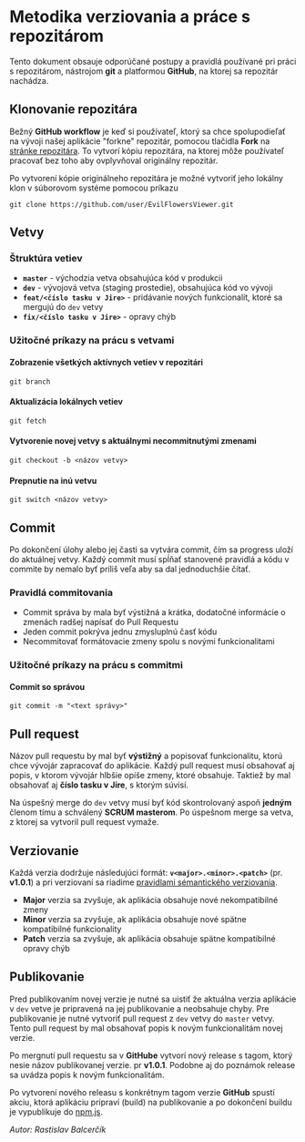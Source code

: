 # Metodika verziovania a práce s repozitárom

Tento dokument obsauje odporúčané postupy a pravidlá používané pri práci s repozitárom,
nástrojom **git** a platformou **GitHub**, na ktorej sa repozitár nachádza.

## Klonovanie repozitára

Bežný **GitHub workflow** je keď si používateľ, ktorý sa chce spolupodieľať na vývoji našej aplikácie
"forkne" repozitár, pomocou tlačidla **Fork** na [stránke repozitára](https://github.com/EvilFlowersCatalog/EvilFlowersViewer).
To vytvorí kópiu repozitára, na ktorej môže používateľ pracovať bez toho aby ovplyvňoval originálny repozitár.

Po vytvorení kópie originálneho repozitára je možné vytvoriť jeho lokálny klon v súborovom systéme pomocou príkazu

```shell
git clone https://github.com/user/EvilFlowersViewer.git
```

## Vetvy

### Štruktúra vetiev

- **`master`** - východzia vetva obsahujúca kód v produkcii
- **`dev`** - vývojová vetva (staging prostedie), obsahujúca kód vo vývoji
- **`feat/<číslo tasku v Jire>`** - pridávanie nových funkcionalít, ktoré sa mergujú do `dev` vetvy
- **`fix/<číslo tasku v Jire>`** - opravy chýb

### Užitočné príkazy na prácu s vetvami

#### Zobrazenie všetkých aktívnych vetiev v repozitári

```shell
git branch
```

#### Aktualizácia lokálnych vetiev

```shell
git fetch
```

#### Vytvorenie novej vetvy s aktuálnymi necommitnutými zmenami

```shell
git checkout -b <názov vetvy>
```

#### Prepnutie na inú vetvu

```shell
git switch <názov vetvy>
```

## Commit

Po dokončení úlohy alebo jej časti sa vytvára commit, čím sa progress uloží do aktuálnej vetvy.
Každý commit musí spĺňať stanovené pravidlá a kódu v commite by nemalo byť príliš veľa aby sa dal
jednoduchšie čítať.

### Pravidlá commitovania

- Commit správa by mala byť výstižná a krátka, dodatočné informácie o zmenách radšej napísať do Pull Requestu
- Jeden commit pokrýva jednu zmysluplnú časť kódu
- Necommitovať formátovacie zmeny spolu s novými funkcionalitami

### Užitočné príkazy na prácu s commitmi

#### Commit so správou

```shell
git commit -m "<text správy>"
```

## Pull request

Názov pull requestu by mal byť **výstižný** a popisovať funkcionalitu, ktorú chce vývojár zapracovať do aplikácie.
Každý pull request musí obsahovať aj popis, v ktorom vývojár hlbšie opíše zmeny, ktoré obsahuje. Taktiež
by mal obsahovať aj **číslo tasku v Jire**, s ktorým súvisí.

Na úspešný merge do `dev` vetvy musí byť kód skontrolovaný aspoň **jedným** členom tímu a schválený **SCRUM masterom**.
Po úspešnom merge sa vetva, z ktorej sa vytvoril pull request vymaže.

## Verziovanie

Každá verzia dodržuje následujúci formát: **`v<major>.<minor>.<patch>`** (pr. **v1.0.1**) a pri verziovaní sa riadime
[pravidlami sémantického verziovania](https://semver.org/). 

- **Major** verzia sa zvyšuje, ak aplikácia obsahuje nové nekompatibilné zmeny
- **Minor** verzia sa zvyšuje, ak aplikácia obsahuje nové spätne kompatibilné funkcionality
- **Patch** verzia sa zvyšuje, ak aplikácia obsahuje spätne kompatibilné opravy chýb

## Publikovanie

Pred publikovaním novej verzie je nutné sa uistiť že aktuálna verzia aplikácie v `dev` vetve je pripravená 
na jej publikovanie a neobsahuje chyby. Pre publikovanie je nutné vytvoriť pull request z `dev` vetvy do `master`
vetvy. Tento pull request by mal obsahovať popis k novým funkcionalitám novej verzie.

Po mergnutí pull requestu sa v **GitHube** vytvorí nový release s tagom, ktorý nesie názov publikovanej verzie. pr **v1.0.1**.
Podobne aj do poznámok release sa uvádza popis k novým funkcionalitám.

Po vytvorení nového releasu s konkrétnym tagom verzie **GitHub** spustí akciu, ktorá aplikáciu pripraví (build) na publikovanie
a po dokončení buildu je vypublikuje do [npm.js](https://npmjs.com/).

*Autor: Rastislav Balcerčík*

